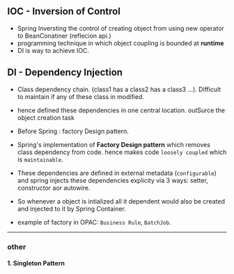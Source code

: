 ## IOC - Inversion of Control
- Spring Inversting the control of creating object from using new operator to BeanConatiner (reflecion api.)
- programming technique in which object coupling is bounded at **runtime**
- DI is way to achieve IOC.

## DI - Dependency Injection
- Class dependency chain. (class1 has a class2 has a class3 ...). Difficult to maintain if any of these class in modified.
- hence defined these dependencies in one central location. outSurce the object creation task
- Before Spring : factory Design pattern.
- Spring's implementation of **Factory Design pattern** which removes class dependency from code. hence makes code `loosely coupled` which is `maintainable`.
- These dependencies are defined in external metadata (`configurable`) and spring injects these dependencies explicity via 3 ways: setter, constructor aor autowire.

- So whenever a object is intialized all it dependent would also be created and injected to it by Spring Container.

- example of factory in OPAC: `Business Rule`, `BatchJob`.






***

### other
#### 1. Singleton Pattern
